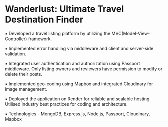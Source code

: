 # Wanderlust: Ultimate Travel Destination Finder

▪ Developed a travel listing platform by utilizing the MVC(Model-View-Controller) framework.

▪ Implemented error handling via middleware and client and server-side validation.

▪ Integrated user authentication and authorization using Passport middleware. Only listing owners and
reviewers have permission to modify or delete their posts.

▪ Implemented geo-coding using Mapbox and integrated Cloudinary for image management.

▪ Deployed the application on Render for reliable and scalable hosting. Utilised industry best practices for
coding and architecture.

▪ Technologies - MongoDB, Express.js, Node.js, Passport, Cloudinary, Mapbox
